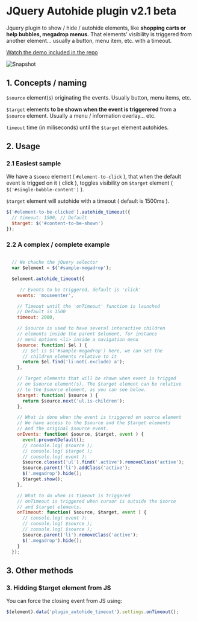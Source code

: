 JQuery Autohide plugin v2.1 beta
================================

Jquery plugin to show / hide / autohide elements, like **shopping carts or help bubbles, megadrop menus.** That elements' visibility is triggered from another element... usually a button, menu item, etc. with a timeout.

[Watch the demo included in the repo](https://htmlpreview.github.io/?https://raw.githubusercontent.com/carloscabo/jquery-autohide-plugin/master/index.html)

![Snapshot](https://raw.githubusercontent.com/carloscabo/jquery-autohide-plugin/master/img/snapshot.gif)

## 1. Concepts / naming

`$source` element(s) originating the events. Usually button, menu items, etc.

`$target` elements **to be shown when the event is triggerered** from a `$source` element. Usually a menu / information overlay... etc.

`timeout` time (in miliseconds) until the `$target` element autohides.

## 2. Usage

### 2.1 Easiest sample

We have a `$souce` element ( `#element-to-click` ), that when the default event is trigged on it ( click ), toggles visibility on `$target` element ( `$('#single-bubble-content')` ).

`$target` element will autohide with a timeout ( default is 1500ms ).

```javascript
$('#element-to-be-clicked').autohide_timeout({
  // timeout: 1500, // Default
  $target: $('#content-to-be-shown')
});
```

### 2.2 A complex / complete example

```javascript

  // We chache the jQuery selector
  var $element = $('#sample-megadrop');

  $element.autohide_timeout({

     // Events to be triggered, default is 'click'
    events: 'mouseenter',

    // Timeout until the 'onTimeout' function is launched
    // Default is 1500
    timeout: 2000,

    // $source is used to have several interactive children
    // elements inside the parent $element, for instance
    // menú options <li> inside a navigation menu
    $source: function( $el ) {
      // $el is $('#sample-megadrop') here, we can set the
      // children elements relative to it
      return $el.find('li:not(.exclude) a');
    },

    // Target elements that will be shown when event is trigged
    // on $source element(s). The $target element can be relative
    // to the $source element, as you can see below.
    $target: function( $source ) {
      return $source.next('ul.is-children');
    },

    // What is done when the event is triggered on source element
    // We have access to the $source and the $target elements
    // And the original $source event.
    onEvents: function( $source, $target, event ) {
      event.preventDefault();
      // console.log( $source );
      // console.log( $target );
      // console.log( event );
      $source.closest('ul').find('.active').removeClass('active');
      $source.parent('li').addClass('active');
      $('.megadrop').hide();
      $target.show();
    },

    // What to do when is timeout is triggered
    // onTimeout is triggered when cursor is outside the $sorce
    // and $target elements.
    onTimeout: function( $source, $target, event ) {
      // console.log( event );
      // console.log( $source );
      // console.log( $source );
      $source.parent('li').removeClass('active');
      $('.megadrop').hide();
    }
  });

```

## 3. Other methods

### 3. Hidding $target element from JS

You can force the closing event from JS using:

```javascript
$(element).data('plugin_autohide_timeout').settings.onTimeout();
```
